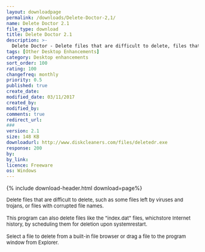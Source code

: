 ```yaml
---
layout: downloadpage
permalink: /downloads/Delete-Doctor-2,1/
name: Delete Doctor 2.1
file_type: download
title: Delete Doctor 2.1
description: >-
  Delete Doctor - Delete files that are difficult to delete, files that resist deletion
tags: [Other Desktop Enhancements]
category: Desktop enhancements
sort_order: 100
rating: 100
changefreq: monthly
priority: 0.5
published: true
create_date: 
modified_date: 03/11/2017
created_by: 
modified_by: 
comments: true
redirect_url: 
### 
version: 2.1
size: 148 KB
downloadurl: http://www.diskcleaners.com/files/deletedr.exe
response: 200
by: 
by_link: 
licence: Freeware
os: Windows
---
```


{% include download-header.html download=page%}

<p style="fix-download-text !important">
<p><font size="2">Delete files that are difficult to delete, such as some files left by viruses and trojans, or files with corrupted file names. <br />
<br />
This program can also delete files like the "index.dat" files, whichstore Internet history, by scheduling them for deletion upon systemrestart. <br />
<br />
Select a file to delete from a built-in file browser or drag a file to the program window from Explorer.</font></p></p>

